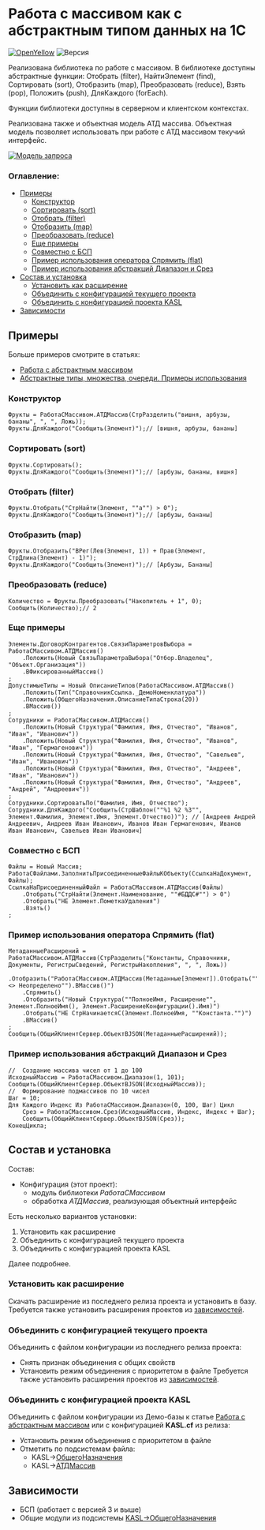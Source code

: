 # Работа с массивом как с абстрактным типом данных на 1С

[![OpenYellow](https://img.shields.io/endpoint?url=https://openyellow.org/data/badges/1/382631462.json)](https://openyellow.org/grid?data=top&repo=382631462) ![Версия](https://img.shields.io/badge/Версия_1С-8.3.24-yellow)

Реализована библиотека по работе с массивом. В библиотеке доступны абстрактные функции: Отобрать (filter), НайтиЭлемент (find), Сортировать (sort), Отобразить (map), Преобразовать (reduce), Взять (pop), Положить (push), ДляКаждого (forEach).

Функции библиотеки доступны в серверном и клиентском контекстах.

Реализована также и объектная модель АТД массива. Объектная модель позволяет использовать при работе с АТД массивом текучий интерфейс.

[![Модель запроса](https://infostart.ru/bitrix/templates/sandbox_empty/assets/tpl/abo/img/logo.svg)](infostart.ru/1c/articles/1473034/)
### Оглавление:
- [Примеры](#примеры)
	- [Конструктор](#конструктор)
	- [Сортировать (sort)](#сортировать-sort)
	- [Отобрать (filter)](#отобрать-filter)
	- [Отобразить (map)](#отобразить-map)
	- [Преобразовать (reduce)](#преобразовать-reduce)
	- [Еще примеры](#еще-примеры)
	- [Совместно с БСП](#совместно-с-бсп)
	- [Пример использования оператора Спрямить (flat)](#пример-использования-оператора-спрямить-flat)
	- [Пример использования абстракций Диапазон и Срез](#пример-использования-абстракций-диапазон-и-срез)
- [Состав и установка](#состав-и-установка)
	- [Установить как расширение](#установить-как-расширение)
	- [Объединить с конфигурацией текущего проекта](#объединить-с-конфигурацией-текущего-проекта)
	- [Объединить с конфигурацией проекта KASL](#объединить-с-конфигурацией-проекта-kasl)
- [Зависимости](#зависимости)

## Примеры

Больше примеров смотрите в статьях:
- [Работа с абстрактным массивом](https://infostart.ru/1c/articles/1473034/)
- [Абстрактные типы, множества, очереди. Примеры использования](https://infostart.ru/1c/2093459/)

### Конструктор

```bsl
Фрукты = РаботаСМассивом.АТДМассив(СтрРазделить("вишня, арбузы, бананы", ", ", Ложь));
Фрукты.ДляКаждого("Сообщить(Элемент)");// [вишня, арбузы, бананы]
```
### Сортировать (sort)

```bsl
Фрукты.Сортировать();
Фрукты.ДляКаждого("Сообщить(Элемент)");// [арбузы, бананы, вишня]
```
### Отобрать (filter)

```bsl
Фрукты.Отобрать("СтрНайти(Элемент, ""а"") > 0");
Фрукты.ДляКаждого("Сообщить(Элемент)");// [арбузы, бананы]
```
### Отобразить (map)

```bsl
Фрукты.Отобразить("ВРег(Лев(Элемент, 1)) + Прав(Элемент, СтрДлина(Элемент) - 1)");
Фрукты.ДляКаждого("Сообщить(Элемент)");// [Арбузы, Бананы]
```
### Преобразовать (reduce)

```bsl
Количество = Фрукты.Преобразовать("Накопитель + 1", 0);
Сообщить(Количество);// 2
```
### Еще примеры

```bsl
Элементы.ДоговорКонтрагентов.СвязиПараметровВыбора = РаботаСМассивом.АТДМассив()
    .Положить(Новый СвязьПараметраВыбора("Отбор.Владелец", "Объект.Организация"))
    .ВФиксированныйМассив()
;
ДопустимыеТипы = Новый ОписаниеТипов(РаботаСМассивом.АТДМассив()
    .Положить(Тип("СправочникСсылка._ДемоНоменклатура"))
    .Положить(ОбщегоНазначения.ОписаниеТипаСтрока(20))
    .ВМассив())
;
Сотрудники = РаботаСМассивом.АТДМассив()
    .Положить(Новый Структура("Фамилия, Имя, Отчество", "Иванов", "Иван", "Иванович"))
    .Положить(Новый Структура("Фамилия, Имя, Отчество", "Иванов", "Иван", "Гермагенович"))
    .Положить(Новый Структура("Фамилия, Имя, Отчество", "Савельев", "Иван", "Иванович"))
    .Положить(Новый Структура("Фамилия, Имя, Отчество", "Андреев", "Иван", "Иванович"))
    .Положить(Новый Структура("Фамилия, Имя, Отчество", "Андреев", "Андрей", "Андреевич"))
;
Сотрудники.СортироватьПо("Фамилия, Имя, Отчество");
Сотрудники.ДляКаждого("Сообщить(СтрШаблон(""%1 %2 %3"", Элемент.Фамилия, Элемент.Имя, Элемент.Отчество))"); // [Андреев Андрей Андреевич, Андреев Иван Иванович, Иванов Иван Гермагенович, Иванов Иван Иванович, Савельев Иван Иванович]
```
### Совместно с БСП

```bsl
Файлы = Новый Массив;
РаботаСФайлами.ЗаполнитьПрисоединенныеФайлыКОбъекту(СсылкаНаДокумент, Файлы);
СсылкаНаПрисоединенныйФайл = РаботаСМассивом.АТДМассив(Файлы)
    .Отобрать("СтрНайти(Элемент.Наименование, ""#БДДС#"") > 0")
    .Отобрать("НЕ Элемент.ПометкаУдаления")
    .Взять()
;
```
### Пример использования оператора Спрямить (flat)

```bsl
МетаданныеРасширений = РаботаСМассивом.АТДМассив(СтрРазделить("Константы, Справочники, Документы, РегистрыСведений, РегистрыНакопления", ", ", Ложь))
    .Отобразить("РаботаСМассивом.АТДМассив(Метаданные[Элемент]).Отобрать(""Элемент.РасширениеКонфигурации() <> Неопределено"").ВМассив()")
    .Спрямить()
    .Отобразить("Новый Структура(""ПолноеИмя, Расширение"", Элемент.ПолноеИмя(), Элемент.РасширениеКонфигурации().Имя)")
    .Отобрать("НЕ СтрНачинаетсяС(Элемент.ПолноеИмя, ""Константа."")")
    .ВМассив()
;
Сообщить(ОбщийКлиентСервер.ОбъектВJSON(МетаданныеРасширений));
```
### Пример использования абстракций Диапазон и Срез

```bsl
//  Создание массива чисел от 1 до 100
ИсходныйМассив = РаботаСМассивом.Диапазон(1, 101);
Сообщить(ОбщийКлиентСервер.ОбъектВJSON(ИсходныйМассив));
//  Формирование подмассивов по 10 чисел
Шаг = 10;
Для Каждого Индекс Из РаботаСМассивом.Диапазон(0, 100, Шаг) Цикл
    Срез = РаботаСМассивом.Срез(ИсходныйМассив, Индекс, Индекс + Шаг);
    Сообщить(ОбщийКлиентСервер.ОбъектВJSON(Срез));
КонецЦикла;
```
## Состав и установка

Состав:
- Конфигурация (этот проект):
	- модуль библиотеки *РаботаСМассивом*
	- обработка *АТДМассив*, реализующая объектный интерфейс

Есть несколько вариантов установки:
1. Установить как расширение
2. Объединить с конфигурацией текущего проекта
3. Объединить с конфигурацией проекта KASL

Далее подробнее.
### Установить как расширение

Скачать расширение из последнего релиза проекта и установить в базу.
Требуется также установить расширения проектов из [зависимостей](#зависимости).
### Объединить с конфигурацией текущего проекта

Объединить с файлом конфигурации из последнего релиза проекта:
- Снять признак объединения с общих свойств
- Установить режим объединения с приоритетом в файле
Требуется также установить расширения проектов из [зависимостей](#зависимости).
### Объединить с конфигурацией проекта KASL

Объединить с файлом конфигурации из Демо-базы к статье [Работа с абстрактным массивом](https://infostart.ru/1c/articles/1473034/) или с конфигурацией **KASL.cf** из релиза:
- Установить режим объединения с приоритетом в файле
- Отметить по подсистемам файла:
	- KASL->[ОбщегоНазначения](https://github.com/KalyakinAG/common)
	- KASL->[АТДМассив](https://github.com/KalyakinAG/adt-array)
## Зависимости

- БСП (работает с версией 3 и выше)
- Общие модули из подсистемы [KASL->ОбщегоНазначения](https://github.com/KalyakinAG/common)
